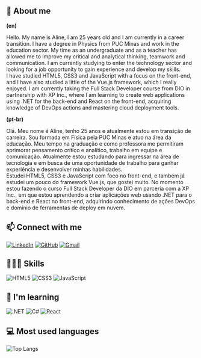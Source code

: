 <h2> 👋 About me </h2>

<strong>(en)</strong>

<p> Hello. My name is Aline, I am 25 years old and I am currently in a career transition. I have a degree in Physics from PUC Minas and work in the education sector. My time as an undergraduate and as a teacher has allowed me to improve my critical and analytical thinking, teamwork and communication. I am currently studying to enter the technology sector and looking for a job opportunity to gain experience and develop my skills. <br>
I have studied HTML5, CSS3 and JavaScript with a focus on the front-end, and I have also studied a little of the Vue.js framework, which I really enjoyed. I am currently taking the Full Stack Developer course from DIO in partnership with XP Inc., where I am learning to create web applications using .NET for the back-end and React on the front-end, acquiring knowledge of DevOps actions and mastering cloud deployment tools. </p>

<strong>(pt-br)</strong>

<p> Olá. Meu nome é Aline, tenho 25 anos e atualmente estou em transição de carreira. Sou formada em Física pela PUC Minas e atuo na área da educação. Meu tempo na graduação e como professora me permitiram aprimorar pensamento crítico e analítico, trabalho em equipe e comunicação. Atualmente estou estudando para ingressar na área de tecnologia e em busca de uma oportunidade de trabalho para ganhar experiência e desenvolver minhas habilidades. <br>
Estudei HTML5, CSS3 e JavaScript com foco no front-end, e também já estudei um pouco do framework Vue.js, que gostei muito. No momento estou fazendo o curso Full Stack Developer da DIO em parceria com a XP Inc., em que estou aprendendo a criar aplicações web usando .NET para o back-end e React no front-end, adquirindo conhecimento de ações DevOps e domínio de ferramentas de deploy em nuvem. </p>

 <h2> 📫 Connect with me </h2>

[![LinkedIn](https://img.shields.io/badge/LinkedIn-0077B5?style=for-the-badge&logo=linkedin&logoColor=white)](https://www.linkedin.com/in/aline-silva-9b0468217/)
[![GitHub](https://img.shields.io/badge/GitHub-100000?style=for-the-badge&logo=github&logoColor=white)](https://github.com/alinesilvaj)
[![Gmail](https://img.shields.io/badge/Gmail-333333?style=for-the-badge&logo=gmail&logoColor=red)](mailto:aline112907@gmail.com)

<h2> 🤹🏻‍♀️ Skills </h2>

![HTML5](https://img.shields.io/badge/HTML5-E34F26?style=for-the-badge&logo=html5&logoColor=white)
![CSS3](https://img.shields.io/badge/CSS3-1572B6?style=for-the-badge&logo=css3&logoColor=white)
![JavaScript](https://img.shields.io/badge/JavaScript-F7DF1E?style=for-the-badge&logo=javascript&logoColor=black)

<h2> 🌱 I'm learning </h2>

![.NET](https://img.shields.io/badge/.NET-5C2D91?style=for-the-badge&logo=.net&logoColor=white)
![C#](https://img.shields.io/badge/C%23-239120?style=for-the-badge&logo=c-sharp&logoColor=white)
![React](https://img.shields.io/badge/React-20232A?style=for-the-badge&logo=react&logoColor=61DAFB)

<h2> 💻 Most used languages </h2>

![Top Langs](https://github-readme-stats-git-masterrstaa-rickstaa.vercel.app/api/top-langs/?username=alinesilvaj&layout=compact&bg_color=000&border_color=30A3DC&title_color=E94D5F&text_color=FFF&hide_title=true)
<!---
alinesilvaj/alinesilvaj is a ✨ special ✨ repository because its `README.md` (this file) appears on your GitHub profile.
You can click the Preview link to take a look at your changes.
- 👋 Hi, I’m @alinesilvaj
- 👀 I’m interested in ...
- 🌱 I’m currently learning ...
- 💞️ I’m looking to collaborate on ...
- 📫 How to reach me ...
- 😄 Pronouns: ...
- ⚡ Fun fact: ...
--->
